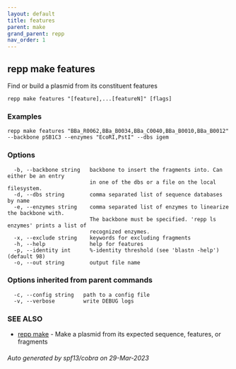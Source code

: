 ```yaml
---
layout: default
title: features
parent: make
grand_parent: repp
nav_order: 1
---
```

## repp make features

Find or build a plasmid from its constituent features

```
repp make features "[feature],...[featureN]" [flags]
```

### Examples

```
repp make features "BBa_R0062,BBa_B0034,BBa_C0040,BBa_B0010,BBa_B0012" --backbone pSB1C3 --enzymes "EcoRI,PstI" --dbs igem
```

### Options

```
  -b, --backbone string   backbone to insert the fragments into. Can either be an entry 
                          in one of the dbs or a file on the local filesystem.
  -d, --dbs string        comma separated list of sequence databases by name
  -e, --enzymes string    comma separated list of enzymes to linearize the backbone with.
                          The backbone must be specified. 'repp ls enzymes' prints a list of
                          recognized enzymes.
  -x, --exclude string    keywords for excluding fragments
  -h, --help              help for features
  -p, --identity int      %-identity threshold (see 'blastn -help') (default 98)
  -o, --out string        output file name
```

### Options inherited from parent commands

```
  -c, --config string   path to a config file
  -v, --verbose         write DEBUG logs
```

### SEE ALSO

* [repp make](repp_make)	 - Make a plasmid from its expected sequence, features, or fragments

###### Auto generated by spf13/cobra on 29-Mar-2023
